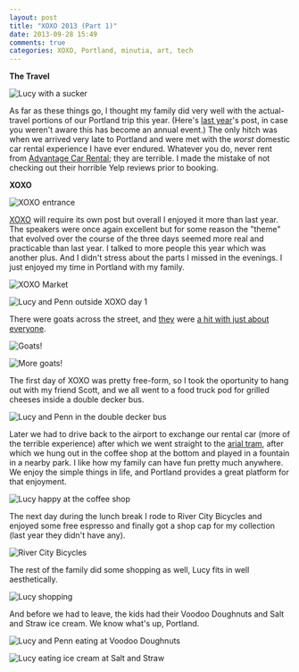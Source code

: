 ```yaml
---
layout: post
title: "XOXO 2013 (Part 1)"
date: 2013-09-28 15:49
comments: true
categories: XOXO, Portland, minutia, art, tech
---
```


**The Travel**

![Lucy with a sucker](/images/Portland/Sep_19_6_04_54.jpg "Travel is a little bit better if you have a sucker")

As far as these things go, I thought my family did very well with the actual-travel portions of our Portland trip this year. (Here's [last year](http://blog.danielsjourney.com/2012/09/23/xoxo/)'s post, in case you weren't aware this has become an annual event.) The only hitch was when we arrived very late to Portland and were met with the *worst* domestic car rental experience I have ever endured. Whatever you do, never rent from [Advantage Car Rental](http://www.yelp.com/biz/advantage-car-rental-portland#hrid:oj7pmES5lP4-TtjNWtMX9g); they are terrible. I made the mistake of not checking out their horrible Yelp reviews prior to booking.

**XOXO**

![XOXO entrance](/images/Portland/Sep_20_11_16_18.jpg "XOXO entrance")

[XOXO](http://2013.xoxofest.com/) will require its own post but overall I enjoyed it more than last year. The speakers were once again excellent but for some reason the "theme" that evolved over the course of the three days seemed more real and practicable than last year. I talked to more people this year which was another plus. And I didn't stress about the parts I missed in the evenings. I just enjoyed my time in Portland with my family.

![XOXO Market](/images/Portland/Sep_20_11_08_50.jpg "XOXO Market")

![Lucy and Penn outside XOXO day 1](/images/Portland/Sep_20_11_20_16.jpg "[Lucy and Penn outside XOXO day 1")

There were goats across the street, and [they](https://twitter.com/urbangoatspdx) were [a hit with just about everyone](https://twitter.com/search?q=%23xoxofest%20goats&src=typd).

![Goats!](/images/Portland/Sep_20_12_05_40.jpg)

![More goats!](/images/Portland/Sep_20_12_06_11.jpg)

The first day of XOXO was pretty free-form, so I took the oportunity to hang out with my friend Scott, and we all went to a food truck pod for grilled cheeses inside a double decker bus.

![Lucy and Penn in the double decker bus](/images/Portland/Sep_20_1_24_30.jpg)

Later we had to drive back to the airport to exchange our rental car (more of the terrible experience) after which we went straight to the [arial tram](http://gobytram.com/), after which we hung out in the coffee shop at the bottom and played in a fountain in a nearby park. I like how my family can have fun pretty much anywhere. We enjoy the simple things in life, and Portland provides a great platform for that enjoyment.

![Lucy happy at the coffee shop](/images/Portland/Sep_20_4_47_07.jpg)

The next day during the lunch break I rode to River City Bicycles and enjoyed some free espresso and finally got a shop cap for my collection (last year they didn't have any).

![River City Bicycles](/images/Portland/Sep_21_3_38_04.jpg)

The rest of the family did some shopping as well, Lucy fits in well aesthetically. 

![Lucy shopping](/images/Portland/Sep_21_6_27_54.jpg)

And before we had to leave, the kids had their Voodoo Doughnuts and Salt and Straw ice cream. We know what's up, Portland.

![Lucy and Penn eating at Voodoo Doughnuts](/images/Portland/Sep_22_10_31_31.jpg)

![Lucy eating ice cream at Salt and Straw](/images/Portland/Sep_22_7_18_29.jpg)